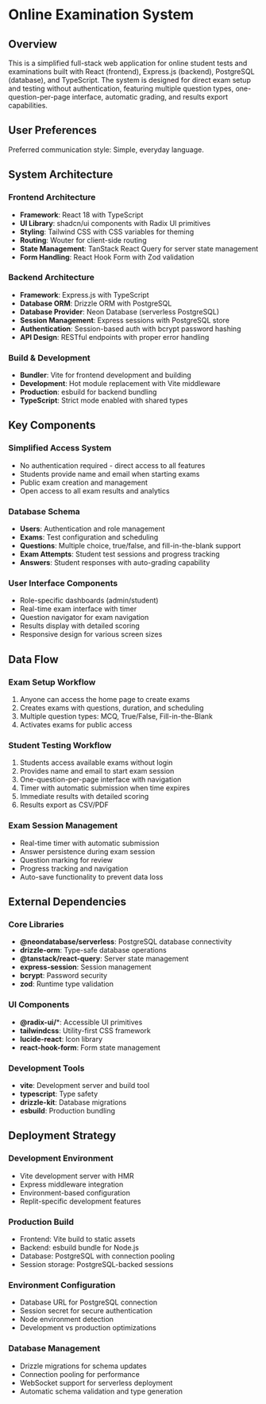# Online Examination System

## Overview

This is a simplified full-stack web application for online student tests and examinations built with React (frontend), Express.js (backend), PostgreSQL (database), and TypeScript. The system is designed for direct exam setup and testing without authentication, featuring multiple question types, one-question-per-page interface, automatic grading, and results export capabilities.

## User Preferences

Preferred communication style: Simple, everyday language.

## System Architecture

### Frontend Architecture
- **Framework**: React 18 with TypeScript
- **UI Library**: shadcn/ui components with Radix UI primitives
- **Styling**: Tailwind CSS with CSS variables for theming
- **Routing**: Wouter for client-side routing
- **State Management**: TanStack React Query for server state management
- **Form Handling**: React Hook Form with Zod validation

### Backend Architecture
- **Framework**: Express.js with TypeScript
- **Database ORM**: Drizzle ORM with PostgreSQL
- **Database Provider**: Neon Database (serverless PostgreSQL)
- **Session Management**: Express sessions with PostgreSQL store
- **Authentication**: Session-based auth with bcrypt password hashing
- **API Design**: RESTful endpoints with proper error handling

### Build & Development
- **Bundler**: Vite for frontend development and building
- **Development**: Hot module replacement with Vite middleware
- **Production**: esbuild for backend bundling
- **TypeScript**: Strict mode enabled with shared types

## Key Components

### Simplified Access System
- No authentication required - direct access to all features
- Students provide name and email when starting exams
- Public exam creation and management
- Open access to all exam results and analytics

### Database Schema
- **Users**: Authentication and role management
- **Exams**: Test configuration and scheduling
- **Questions**: Multiple choice, true/false, and fill-in-the-blank support
- **Exam Attempts**: Student test sessions and progress tracking
- **Answers**: Student responses with auto-grading capability

### User Interface Components
- Role-specific dashboards (admin/student)
- Real-time exam interface with timer
- Question navigator for exam navigation
- Results display with detailed scoring
- Responsive design for various screen sizes

## Data Flow

### Exam Setup Workflow
1. Anyone can access the home page to create exams
2. Creates exams with questions, duration, and scheduling
3. Multiple question types: MCQ, True/False, Fill-in-the-Blank
4. Activates exams for public access

### Student Testing Workflow
1. Students access available exams without login
2. Provides name and email to start exam session
3. One-question-per-page interface with navigation
4. Timer with automatic submission when time expires
5. Immediate results with detailed scoring
6. Results export as CSV/PDF

### Exam Session Management
- Real-time timer with automatic submission
- Answer persistence during exam session
- Question marking for review
- Progress tracking and navigation
- Auto-save functionality to prevent data loss

## External Dependencies

### Core Libraries
- **@neondatabase/serverless**: PostgreSQL database connectivity
- **drizzle-orm**: Type-safe database operations
- **@tanstack/react-query**: Server state management
- **express-session**: Session management
- **bcrypt**: Password security
- **zod**: Runtime type validation

### UI Components
- **@radix-ui/***: Accessible UI primitives
- **tailwindcss**: Utility-first CSS framework
- **lucide-react**: Icon library
- **react-hook-form**: Form state management

### Development Tools
- **vite**: Development server and build tool
- **typescript**: Type safety
- **drizzle-kit**: Database migrations
- **esbuild**: Production bundling

## Deployment Strategy

### Development Environment
- Vite development server with HMR
- Express middleware integration
- Environment-based configuration
- Replit-specific development features

### Production Build
- Frontend: Vite build to static assets
- Backend: esbuild bundle for Node.js
- Database: PostgreSQL with connection pooling
- Session storage: PostgreSQL-backed sessions

### Environment Configuration
- Database URL for PostgreSQL connection
- Session secret for secure authentication
- Node environment detection
- Development vs production optimizations

### Database Management
- Drizzle migrations for schema updates
- Connection pooling for performance
- WebSocket support for serverless deployment
- Automatic schema validation and type generation